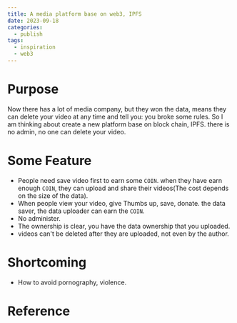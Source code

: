 ```yaml
---
title: A media platform base on web3, IPFS
date: 2023-09-18
categories:
  - publish
tags:
  - inspiration
  - web3
---
```

# Purpose
Now there has a lot of media company, but they won the data, means they can delete your video at any time and tell you: you broke some rules.
So I am thinking about create a new platform base on block chain, IPFS. there is no admin, no one can delete your video.
# Some Feature
- People need save video first to earn some `COIN`. when they have earn enough `COIN`, they can upload and share their videos(The cost depends on the size of the data). 
- When people view your video, give Thumbs up, save, donate. the data saver, the data uploader can earn the `COIN`.
- No administer.
- The ownership is clear, you have the data ownership that you uploaded. 
- videos can't be deleted after they are uploaded, not even by the author.

# Shortcoming
- How to avoid pornography, violence.

# Reference


